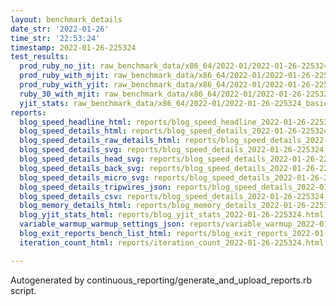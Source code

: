 ```yaml
---
layout: benchmark_details
date_str: '2022-01-26'
time_str: '22:53:24'
timestamp: 2022-01-26-225324
test_results:
  prod_ruby_no_jit: raw_benchmark_data/x86_64/2022-01/2022-01-26-225324_basic_benchmark_prod_ruby_no_jit.json
  prod_ruby_with_mjit: raw_benchmark_data/x86_64/2022-01/2022-01-26-225324_basic_benchmark_prod_ruby_with_mjit.json
  prod_ruby_with_yjit: raw_benchmark_data/x86_64/2022-01/2022-01-26-225324_basic_benchmark_prod_ruby_with_yjit.json
  ruby_30_with_mjit: raw_benchmark_data/x86_64/2022-01/2022-01-26-225324_basic_benchmark_ruby_30_with_mjit.json
  yjit_stats: raw_benchmark_data/x86_64/2022-01/2022-01-26-225324_basic_benchmark_yjit_stats.json
reports:
  blog_speed_headline_html: reports/blog_speed_headline_2022-01-26-225324.html
  blog_speed_details_html: reports/blog_speed_details_2022-01-26-225324.html
  blog_speed_details_raw_details_html: reports/blog_speed_details_2022-01-26-225324.raw_details.html
  blog_speed_details_svg: reports/blog_speed_details_2022-01-26-225324.svg
  blog_speed_details_head_svg: reports/blog_speed_details_2022-01-26-225324.head.svg
  blog_speed_details_back_svg: reports/blog_speed_details_2022-01-26-225324.back.svg
  blog_speed_details_micro_svg: reports/blog_speed_details_2022-01-26-225324.micro.svg
  blog_speed_details_tripwires_json: reports/blog_speed_details_2022-01-26-225324.tripwires.json
  blog_speed_details_csv: reports/blog_speed_details_2022-01-26-225324.csv
  blog_memory_details_html: reports/blog_memory_details_2022-01-26-225324.html
  blog_yjit_stats_html: reports/blog_yjit_stats_2022-01-26-225324.html
  variable_warmup_warmup_settings_json: reports/variable_warmup_2022-01-26-225324.warmup_settings.json
  blog_exit_reports_bench_list_html: reports/blog_exit_reports_2022-01-26-225324.bench_list.html
  iteration_count_html: reports/iteration_count_2022-01-26-225324.html

---
```

Autogenerated by continuous_reporting/generate_and_upload_reports.rb script.
